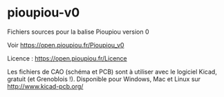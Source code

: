 pioupiou-v0
===========

Fichiers sources pour la balise Pioupiou version 0

Voir https://open.pioupiou.fr/Pioupiou_v0

Licence : https://open.pioupiou.fr/Licence

Les fichiers de CAO (schéma et PCB) sont à utiliser avec le logiciel Kicad, gratuit (et Grenoblois !). Disponible pour Windows, Mac et Linux sur http://www.kicad-pcb.org/
